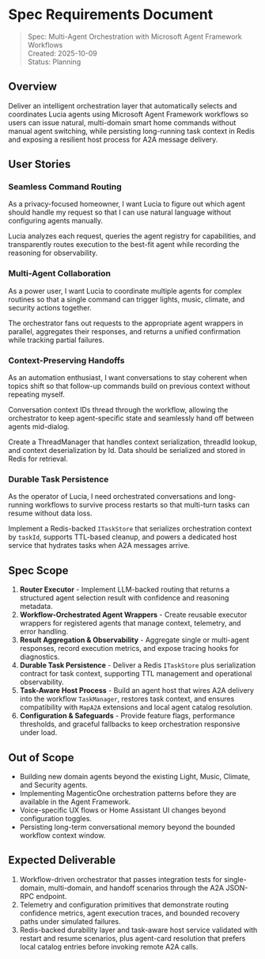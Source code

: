 # Spec Requirements Document

> Spec: Multi-Agent Orchestration with Microsoft Agent Framework Workflows  
> Created: 2025-10-09  
> Status: Planning

## Overview

Deliver an intelligent orchestration layer that automatically selects and coordinates Lucia agents using Microsoft Agent Framework workflows so users can issue natural, multi-domain smart home commands without manual agent switching, while persisting long-running task context in Redis and exposing a resilient host process for A2A message delivery.

## User Stories

### Seamless Command Routing

As a privacy-focused homeowner, I want Lucia to figure out which agent should handle my request so that I can use natural language without configuring agents manually.

Lucia analyzes each request, queries the agent registry for capabilities, and transparently routes execution to the best-fit agent while recording the reasoning for observability.

### Multi-Agent Collaboration

As a power user, I want Lucia to coordinate multiple agents for complex routines so that a single command can trigger lights, music, climate, and security actions together.

The orchestrator fans out requests to the appropriate agent wrappers in parallel, aggregates their responses, and returns a unified confirmation while tracking partial failures.

### Context-Preserving Handoffs

As an automation enthusiast, I want conversations to stay coherent when topics shift so that follow-up commands build on previous context without repeating myself.

Conversation context IDs thread through the workflow, allowing the orchestrator to keep agent-specific state and seamlessly hand off between agents mid-dialog.

Create a ThreadManager that handles context serialization, threadId lookup, and context deserialization by Id. Data should be serialized and stored in Redis for retrieval.

### Durable Task Persistence

As the operator of Lucia, I need orchestrated conversations and long-running workflows to survive process restarts so that multi-turn tasks can resume without data loss.

Implement a Redis-backed `ITaskStore` that serializes orchestration context by `taskId`, supports TTL-based cleanup, and powers a dedicated host service that hydrates tasks when A2A messages arrive.

## Spec Scope

1. **Router Executor** - Implement LLM-backed routing that returns a structured agent selection result with confidence and reasoning metadata.
2. **Workflow-Orchestrated Agent Wrappers** - Create reusable executor wrappers for registered agents that manage context, telemetry, and error handling.
3. **Result Aggregation & Observability** - Aggregate single or multi-agent responses, record execution metrics, and expose tracing hooks for diagnostics.
4. **Durable Task Persistence** - Deliver a Redis `ITaskStore` plus serialization contract for task context, supporting TTL management and operational observability.
5. **Task-Aware Host Process** - Build an agent host that wires A2A delivery into the workflow `TaskManager`, restores task context, and ensures compatibility with `MapA2A` extensions and local agent catalog resolution.
6. **Configuration & Safeguards** - Provide feature flags, performance thresholds, and graceful fallbacks to keep orchestration responsive under load.

## Out of Scope

- Building new domain agents beyond the existing Light, Music, Climate, and Security agents.
- Implementing MagenticOne orchestration patterns before they are available in the Agent Framework.
- Voice-specific UX flows or Home Assistant UI changes beyond configuration toggles.
- Persisting long-term conversational memory beyond the bounded workflow context window.

## Expected Deliverable

1. Workflow-driven orchestrator that passes integration tests for single-domain, multi-domain, and handoff scenarios through the A2A JSON-RPC endpoint.
2. Telemetry and configuration primitives that demonstrate routing confidence metrics, agent execution traces, and bounded recovery paths under simulated failures.
3. Redis-backed durability layer and task-aware host service validated with restart and resume scenarios, plus agent-card resolution that prefers local catalog entries before invoking remote A2A calls.
